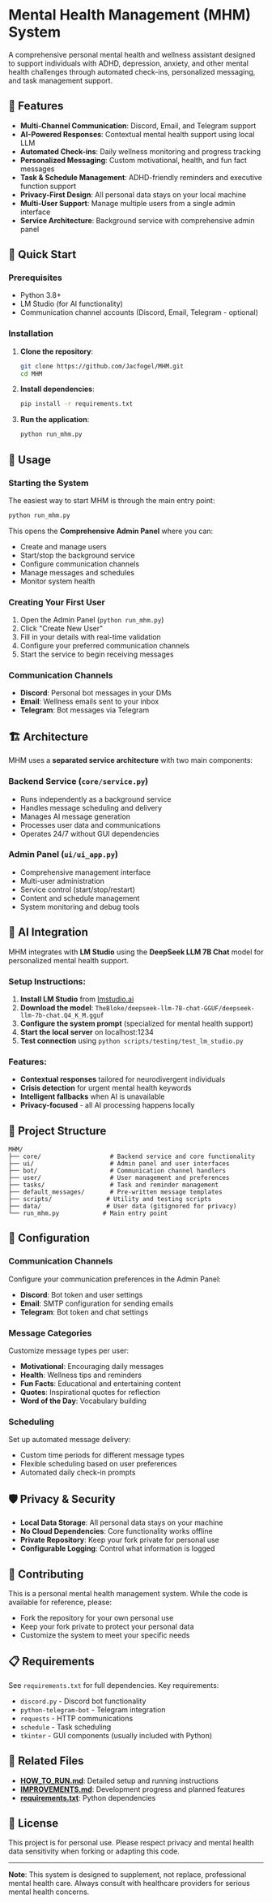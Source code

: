 # Mental Health Management (MHM) System

A comprehensive personal mental health and wellness assistant designed to support individuals with ADHD, depression, anxiety, and other mental health challenges through automated check-ins, personalized messaging, and task management support.

## 🌟 Features

- **Multi-Channel Communication**: Discord, Email, and Telegram support
- **AI-Powered Responses**: Contextual mental health support using local LLM
- **Automated Check-ins**: Daily wellness monitoring and progress tracking
- **Personalized Messaging**: Custom motivational, health, and fun fact messages
- **Task & Schedule Management**: ADHD-friendly reminders and executive function support
- **Privacy-First Design**: All personal data stays on your local machine
- **Multi-User Support**: Manage multiple users from a single admin interface
- **Service Architecture**: Background service with comprehensive admin panel

## 🚀 Quick Start

### Prerequisites

- Python 3.8+
- LM Studio (for AI functionality)
- Communication channel accounts (Discord, Email, Telegram - optional)

### Installation

1. **Clone the repository**:
   ```bash
   git clone https://github.com/Jacfogel/MHM.git
   cd MHM
   ```

2. **Install dependencies**:
   ```bash
   pip install -r requirements.txt
   ```

3. **Run the application**:
   ```bash
   python run_mhm.py
   ```

## 📖 Usage

### Starting the System

The easiest way to start MHM is through the main entry point:

```bash
python run_mhm.py
```

This opens the **Comprehensive Admin Panel** where you can:
- Create and manage users
- Start/stop the background service
- Configure communication channels
- Manage messages and schedules
- Monitor system health

### Creating Your First User

1. Open the Admin Panel (`python run_mhm.py`)
2. Click "Create New User"
3. Fill in your details with real-time validation
4. Configure your preferred communication channels
5. Start the service to begin receiving messages

### Communication Channels

- **Discord**: Personal bot messages in your DMs
- **Email**: Wellness emails sent to your inbox
- **Telegram**: Bot messages via Telegram

## 🏗️ Architecture

MHM uses a **separated service architecture** with two main components:

### Backend Service (`core/service.py`)
- Runs independently as a background service
- Handles message scheduling and delivery
- Manages AI message generation
- Processes user data and communications
- Operates 24/7 without GUI dependencies

### Admin Panel (`ui/ui_app.py`)
- Comprehensive management interface
- Multi-user administration
- Service control (start/stop/restart)
- Content and schedule management
- System monitoring and debug tools

## 🤖 AI Integration

MHM integrates with **LM Studio** using the **DeepSeek LLM 7B Chat** model for personalized mental health support.

### Setup Instructions:

1. **Install LM Studio** from [lmstudio.ai](https://lmstudio.ai/)
2. **Download the model**: `TheBloke/deepseek-llm-7B-chat-GGUF/deepseek-llm-7b-chat.Q4_K_M.gguf`
3. **Configure the system prompt** (specialized for mental health support)
4. **Start the local server** on localhost:1234
5. **Test connection** using `python scripts/testing/test_lm_studio.py`

### Features:
- **Contextual responses** tailored for neurodivergent individuals
- **Crisis detection** for urgent mental health keywords
- **Intelligent fallbacks** when AI is unavailable
- **Privacy-focused** - all AI processing happens locally

## 📁 Project Structure

```
MHM/
├── core/                   # Backend service and core functionality
├── ui/                     # Admin panel and user interfaces
├── bot/                    # Communication channel handlers
├── user/                   # User management and preferences
├── tasks/                  # Task and reminder management
├── default_messages/       # Pre-written message templates
├── scripts/               # Utility and testing scripts
├── data/                  # User data (gitignored for privacy)
└── run_mhm.py            # Main entry point
```

## 🔧 Configuration

### Communication Channels
Configure your communication preferences in the Admin Panel:
- **Discord**: Bot token and user settings
- **Email**: SMTP configuration for sending emails
- **Telegram**: Bot token and chat settings

### Message Categories
Customize message types per user:
- **Motivational**: Encouraging daily messages
- **Health**: Wellness tips and reminders
- **Fun Facts**: Educational and entertaining content
- **Quotes**: Inspirational quotes for reflection
- **Word of the Day**: Vocabulary building

### Scheduling
Set up automated message delivery:
- Custom time periods for different message types
- Flexible scheduling based on user preferences
- Automated daily check-in prompts

## 🛡️ Privacy & Security

- **Local Data Storage**: All personal data stays on your machine
- **No Cloud Dependencies**: Core functionality works offline
- **Private Repository**: Keep your fork private for personal use
- **Configurable Logging**: Control what information is logged

## 🤝 Contributing

This is a personal mental health management system. While the code is available for reference, please:
- Fork the repository for your own personal use
- Keep your fork private to protect your personal data
- Customize the system to meet your specific needs

## 📋 Requirements

See `requirements.txt` for full dependencies. Key requirements:
- `discord.py` - Discord bot functionality
- `python-telegram-bot` - Telegram integration
- `requests` - HTTP communications
- `schedule` - Task scheduling
- `tkinter` - GUI components (usually included with Python)

## 🔗 Related Files

- **[HOW_TO_RUN.md](HOW_TO_RUN.md)**: Detailed setup and running instructions
- **[IMPROVEMENTS.md](IMPROVEMENTS.md)**: Development progress and planned features
- **[requirements.txt](requirements.txt)**: Python dependencies

## 📝 License

This project is for personal use. Please respect privacy and mental health data sensitivity when forking or adapting this code.

---

**Note**: This system is designed to supplement, not replace, professional mental health care. Always consult with healthcare providers for serious mental health concerns. 